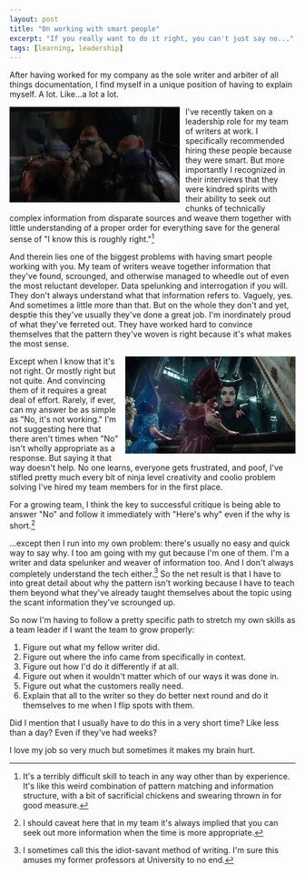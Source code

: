 ```yaml
---
layout: post
title: "On working with smart people"
excerpt: "If you really want to do it right, you can't just say no..."
tags: [learning, leadership]
---
```


After having worked for my company as the sole writer and arbiter of all things documentation, I find myself in a unique position of having to explain myself. A lot. Like...a lot a lot.

<img src="/images/teenage-mutant-ninja-turtles.gif" alt="animated teenage mutant ninja turtles high five gif" style="float:left;PADDING-RIGHT: 10px;PADDING-BOTTOM: 10px" width="300"> I've recently taken on a leadership role for my team of writers at work. I specifically recommended hiring these people because they were smart. But more importantly I recognized in their interviews that they were kindred spirits with their ability to seek out chunks of technically complex information from disparate sources and weave them together with little understanding of a proper order for everything save for the general sense of "I know this is roughly right."[^1]

And therein lies one of the biggest problems with having smart people working with you. My team of writers weave together information that they've found, scrounged, and otherwise managed to wheedle out of even the most reluctant developer. Data spelunking and interrogation if you will. They don't always understand what that information refers to. Vaguely, yes. And sometimes a little more than that. But on the whole they don't and yet, desptie this they've usually they've done a great job. I'm inordinately proud of what they've ferreted out. They have worked hard to convince themselves that the pattern they've woven is right because it's what makes the most sense. 

<img src="/images/maleficent-no-fairies.gif" alt="animated Maleficent movie gif" style="float:right;PADDING-LEFT: 10px;PADDING-BOTTOM: 10px" width="300"> Except when I know that it's not right. Or mostly right but not quite. And convincing them of it requires a great deal of effort. Rarely, if ever, can my answer be as simple as "No, it's not working." I'm not suggesting here that there aren't times when "No" isn't wholly appropriate as a response. But saying it that way doesn't help. No one learns, everyone gets frustrated, and poof, I've stifled pretty much every bit of ninja level creativity and coolio problem solving I've hired my team members for in the first place. 

For a growing team, I think the key to successful critique is being able to answer "No" and follow it immediately with "Here's why" even if the why is short.[^2] 

...except then I run into my own problem: there's usually no easy and quick way to say why. I too am going with my gut  because I'm one of them. I'm a writer and data spelunker and weaver of information too. And I don't always completely understand the tech either.[^3]  So the net result is that I have to into great detail about why the pattern isn't working because I have to teach them beyond what they've already taught themselves about the topic using the scant information they've scrounged up.

So now I'm having to follow a pretty specific path to stretch my own skills as a team leader if I want the team to grow properly:

1. Figure out what my fellow writer did.
1. Figure out where the info came from specifically in context.
1. Figure out how I'd do it differently if at all.
1. Figure out when it wouldn't matter which of our ways it was done in.
1. Figure out what the customers really need.
1. Explain that all to the writer so they do better next round and do it themselves to me when I flip spots with them.

Did I mention that I usually have to do this in a very short time? Like less than a day? Even if they've had weeks?

I love my job so very much but sometimes it makes my brain hurt.

[^1]: It's a terribly difficult skill to teach in any way other than by experience. It's like this weird combination of pattern matching and information structure, with a bit of sacrificial chickens and swearing thrown in for good measure.
[^2]: I should caveat here that in my team it's always implied that you can seek out more information when the time is more appropriate.
[^3]: I sometimes call this the idiot-savant method of writing. I'm sure this amuses my former professors at University to no end.
